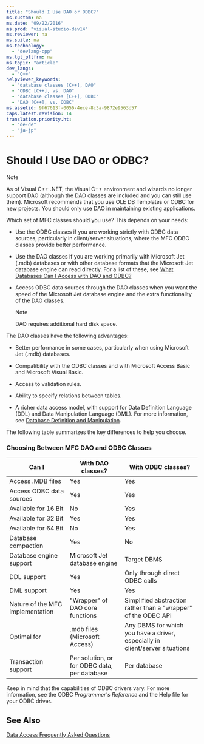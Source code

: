 ```yaml
---
title: "Should I Use DAO or ODBC?"
ms.custom: na
ms.date: "09/22/2016"
ms.prod: "visual-studio-dev14"
ms.reviewer: na
ms.suite: na
ms.technology: 
  - "devlang-cpp"
ms.tgt_pltfrm: na
ms.topic: "article"
dev_langs: 
  - "C++"
helpviewer_keywords: 
  - "database classes [C++], DAO"
  - "ODBC [C++], vs. DAO"
  - "database classes [C++], ODBC"
  - "DAO [C++], vs. ODBC"
ms.assetid: 9f67613f-0056-4ece-8c3a-9872e9563d57
caps.latest.revision: 14
translation.priority.ht: 
  - "de-de"
  - "ja-jp"
---
```

# Should I Use DAO or ODBC?
> [!NOTE]
>  As of Visual C++ .NET, the Visual C++ environment and wizards no longer support DAO (although the DAO classes are included and you can still use them). Microsoft recommends that you use OLE DB Templates or ODBC for new projects. You should only use DAO in maintaining existing applications.  
  
 Which set of MFC classes should you use? This depends on your needs:  
  
-   Use the ODBC classes if you are working strictly with ODBC data sources, particularly in client/server situations, where the MFC ODBC classes provide better performance.  
  
-   Use the DAO classes if you are working primarily with Microsoft Jet (.mdb) databases or with other database formats that the Microsoft Jet database engine can read directly. For a list of these, see [What Databases Can I Access with DAO and ODBC?](../vs140/what-data-sources-can-i-access-with-dao-and-odbc-.md)  
  
-   Access ODBC data sources through the DAO classes when you want the speed of the Microsoft Jet database engine and the extra functionality of the DAO classes.  
  
    > [!NOTE]
    >  DAO requires additional hard disk space.  
  
 The DAO classes have the following advantages:  
  
-   Better performance in some cases, particularly when using Microsoft Jet (.mdb) databases.  
  
-   Compatibility with the ODBC classes and with Microsoft Access Basic and Microsoft Visual Basic.  
  
-   Access to validation rules.  
  
-   Ability to specify relations between tables.  
  
-   A richer data access model, with support for Data Definition Language (DDL) and Data Manipulation Language (DML). For more information, see [Database Definition and Manipulation](../vs140/are-ddl-and-dml-supported-.md).  
  
 The following table summarizes the key differences to help you choose.  
  
### Choosing Between MFC DAO and ODBC Classes  
  
|Can I|With DAO classes?|With ODBC classes?|  
|-----------|-----------------------|------------------------|  
|Access .MDB files|Yes|Yes|  
|Access ODBC data sources|Yes|Yes|  
|Available for 16 Bit|No|Yes|  
|Available for 32 Bit|Yes|Yes|  
|Available for 64 Bit|No|Yes|  
|Database compaction|Yes|No|  
|Database engine support|Microsoft Jet database engine|Target DBMS|  
|DDL support|Yes|Only through direct ODBC calls|  
|DML support|Yes|Yes|  
|Nature of the MFC implementation|"Wrapper" of DAO core functions|Simplified abstraction rather than a "wrapper" of the ODBC API|  
|Optimal for|.mdb files (Microsoft Access)|Any DBMS for which you have a driver, especially in client/server situations|  
|Transaction support|Per solution, or for ODBC data, per database|Per database|  
  
 Keep in mind that the capabilities of ODBC drivers vary. For more information, see the ODBC *Programmer's Reference* and the Help file for your ODBC driver.  
  
## See Also  
 [Data Access Frequently Asked Questions](../vs140/data-access-frequently-asked-questions---mfc-data-access-.md)
